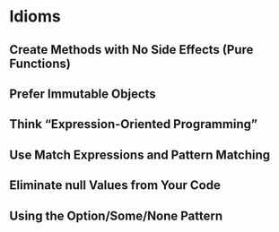 # Idioms

## Create Methods with No Side Effects (Pure Functions)
## Prefer Immutable Objects
## Think “Expression-Oriented Programming”
## Use Match Expressions and Pattern Matching
## Eliminate null Values from Your Code
## Using the Option/Some/None Pattern
